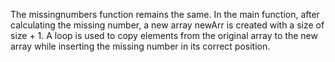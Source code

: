 The missingnumbers function remains the same.
In the main function, after calculating the missing number, a new array newArr is created with a size of size + 1.
A loop is used to copy elements from the original array to the new array while inserting the missing number in its correct position.